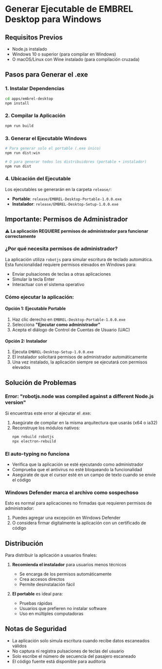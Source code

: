 # Generar Ejecutable de EMBREL Desktop para Windows

## Requisitos Previos
- Node.js instalado
- Windows 10 o superior (para compilar en Windows)
- O macOS/Linux con Wine instalado (para compilación cruzada)

## Pasos para Generar el .exe

### 1. Instalar Dependencias
```bash
cd apps/embrel-desktop
npm install
```

### 2. Compilar la Aplicación
```bash
npm run build
```

### 3. Generar el Ejecutable Windows
```bash
# Para generar solo el portable (.exe único)
npm run dist:win

# O para generar todos los distribuidores (portable + instalador)
npm run dist
```

### 4. Ubicación del Ejecutable
Los ejecutables se generarán en la carpeta `release/`:
- **Portable**: `release/EMBREL-Desktop-Portable-1.0.0.exe`
- **Instalador**: `release/EMBREL-Desktop-Setup-1.0.0.exe`

## Importante: Permisos de Administrador

⚠️ **La aplicación REQUIERE permisos de administrador para funcionar correctamente**

### ¿Por qué necesita permisos de administrador?
La aplicación utiliza `robotjs` para simular escritura de teclado automática. Esta funcionalidad requiere permisos elevados en Windows para:
- Enviar pulsaciones de teclas a otras aplicaciones
- Simular la tecla Enter
- Interactuar con el sistema operativo

### Cómo ejecutar la aplicación:

#### Opción 1: Ejecutable Portable
1. Haz clic derecho en `EMBREL-Desktop-Portable-1.0.0.exe`
2. Selecciona **"Ejecutar como administrador"**
3. Acepta el diálogo de Control de Cuentas de Usuario (UAC)

#### Opción 2: Instalador
1. Ejecuta `EMBREL-Desktop-Setup-1.0.0.exe`
2. El instalador solicitará permisos de administrador automáticamente
3. Una vez instalado, la aplicación siempre se ejecutará con permisos elevados

## Solución de Problemas

### Error: "robotjs.node was compiled against a different Node.js version"
Si encuentras este error al ejecutar el .exe:
1. Asegúrate de compilar en la misma arquitectura que usarás (x64 o ia32)
2. Reconstruye los módulos nativos:
   ```bash
   npm rebuild robotjs
   npx electron-rebuild
   ```

### El auto-typing no funciona
- Verifica que la aplicación se esté ejecutando como administrador
- Comprueba que el antivirus no esté bloqueando la funcionalidad
- Asegúrate de que el cursor esté en un campo de texto cuando se envíe el código

### Windows Defender marca el archivo como sospechoso
Esto es normal para aplicaciones no firmadas que requieren permisos de administrador:
1. Puedes agregar una excepción en Windows Defender
2. O considera firmar digitalmente la aplicación con un certificado de código

## Distribución

Para distribuir la aplicación a usuarios finales:

1. **Recomienda el instalador** para usuarios menos técnicos
   - Se encarga de los permisos automáticamente
   - Crea accesos directos
   - Permite desinstalación fácil

2. **El portable** es ideal para:
   - Pruebas rápidas
   - Usuarios que prefieren no instalar software
   - Uso en múltiples computadoras

## Notas de Seguridad

- La aplicación solo simula escritura cuando recibe datos escaneados válidos
- No captura ni registra pulsaciones de teclas del usuario
- Solo escribe el número de secuencia del pasajero escaneado
- El código fuente está disponible para auditoría